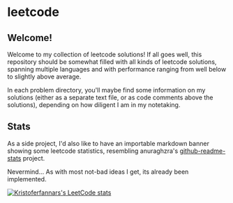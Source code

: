 # leetcode

## Welcome!

Welcome to my collection of leetcode solutions!
If all goes well, this repository should be somewhat filled with all kinds of leetcode solutions, spanning multiple languages and with performance ranging from well below to slightly above average.

In each problem directory, you'll maybe find some information on my solutions (either as a separate text file, or as code comments above the solutions), depending on how diligent I am in my notetaking.

## Stats

As a side project, I'd also like to have an importable markdown banner showing some leetcode statistics, resembling anuraghzra's [github-readme-stats](https://github.com/anuraghazra/github-readme-stats) project.

Nevermind... As with most not-bad ideas I get, its already been implemented.

[![Kristoferfannars's LeetCode stats](https://leetcode-stats-six.vercel.app/?username=kristoferfannar)](https://github.com/KnlnKS/leetcode-stats)
